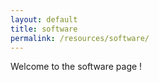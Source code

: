 ```yaml
---
layout: default
title: software
permalink: /resources/software/
---
```

Welcome to the software page !
